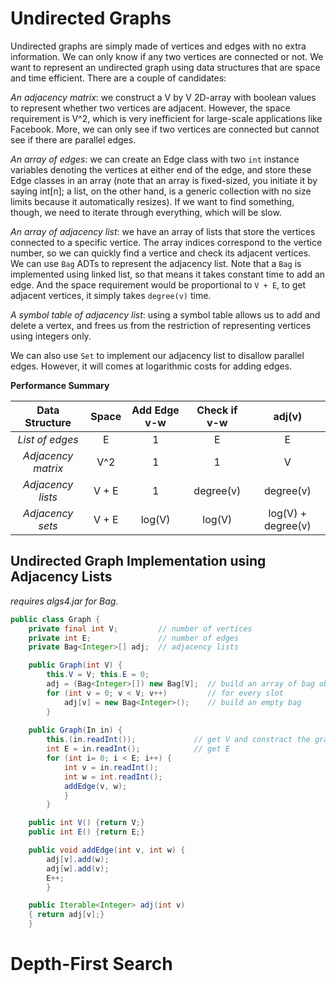 # Undirected Graphs

Undirected graphs are simply made of vertices and edges with no extra information. We can only know if any two vertices are connected or not. We want to represent an undirected graph using data structures that are space and time efficient. There are a couple of candidates:

*An adjacency matrix*: we construct a V by V 2D-array with boolean values to represent whether two vertices are adjacent. However, the space requirement is V^2, which is very inefficient for large-scale applications like Facebook. More, we can only see if two vertices are connected but cannot see if there are parallel edges.

*An array of edges*: we can create an Edge class with two `int` instance variables denoting the vertices at either end of the edge, and store these Edge classes in an array (note that an array is fixed-sized, you initiate it by saying int[n]; a list, on the other hand, is a generic collection with no size limits because it automatically resizes). If we want to find something, though, we need to iterate through everything, which will be slow.

*An array of adjacency list*: we have an array of lists that store the vertices connected to a specific vertice. The array indices correspond to the vertice number, so we can quickly find a vertice and check its adjacent vertices. We can use `Bag` ADTs to represent the adjacency list. Note that a `Bag` is implemented using linked list, so that means it takes constant time to add an edge. And the space requirement would be proportional to `V + E`, to get adjacent vertices, it simply takes `degree(v)` time. 

*A symbol table of adjacency list*: using a symbol table allows us to add and delete a vertex, and frees us from the restriction of representing vertices using integers only.

We can also use `Set` to implement our adjacency list to disallow parallel edges. However, it will comes at logarithmic costs for adding edges. 


**Performance Summary**

| Data Structure | Space |Add Edge v-w |Check if v-w | adj(v) |
| :-----------: | :-----------: |:-----------: |:-----------: |:-----------: |
| *List of edges* | E | 1 | E | E |
| *Adjacency matrix* | V^2 | 1 | 1 | V |
| *Adjacency lists* | V + E | 1 | degree(v) | degree(v)|
| *Adjacency sets* | V + E | log(V) | log(V) | log(V) + degree(v)|

## Undirected Graph Implementation using Adjacency Lists

*requires algs4.jar for Bag*.

```java
public class Graph {
    private final int V;         // number of vertices
    private int E;               // number of edges
    private Bag<Integer>[] adj;  // adjacency lists  

    public Graph(int V) {
        this.V = V; this.E = 0;
        adj = (Bag<Integer>[]) new Bag[V];  // build an array of bag objects
        for (int v = 0; v < V; v++)         // for every slot
            adj[v] = new Bag<Integer>();    // build an empty bag
        }
    
    public Graph(In in) {
        this.(in.readInt());             // get V and constract the graph
        int E = in.readInt();            // get E
        for (int i= 0; i < E; i++) {
            int v = in.readInt();
            int w = int.readInt();
            addEdge(v, w);
            }
        }

    public int V() {return V;}
    public int E() {return E;}

    public void addEdge(int v, int w) {
        adj[v].add(w);
        adj[w].add(v);
        E++;
        }

    public Iterable<Integer> adj(int v) 
    { return adj[v];}
    }
```

# Depth-First Search



